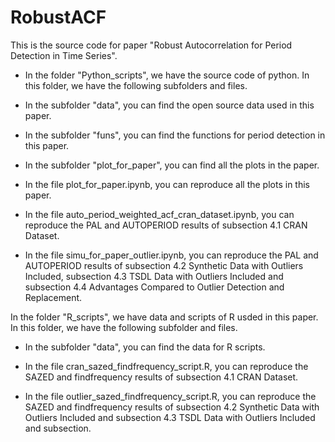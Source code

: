 # RobustACF

This is the source code for paper "Robust Autocorrelation for Period Detection in Time Series".

- In the folder "Python_scripts", we have the source code of python. In this folder, we have the following subfolders and files.

- In the subfolder "data", you can find the open source data used in this paper.

- In the subfolder "funs", you can find the functions for period detection in this paper.

- In the subfolder "plot_for_paper", you can find all the plots in the paper.

- In the file plot_for_paper.ipynb, you can reproduce all the plots in this paper.

- In the file auto_period_weighted_acf_cran_dataset.ipynb, you can reproduce the PAL and AUTOPERIOD results of subsection 4.1 CRAN Dataset.

- In the file simu_for_paper_outlier.ipynb, you can reproduce the PAL and AUTOPERIOD results of subsection 4.2 Synthetic Data with Outliers Included, subsection 4.3 TSDL Data with Outliers Included and subsection 4.4 Advantages Compared to Outlier Detection and Replacement.

In the folder "R_scripts", we have data and scripts of R usded in this paper. In this folder, we have the following subfolder and files.

- In the subfolder "data", you can find the data for R scripts.

- In the file cran_sazed_findfrequency_script.R, you can reproduce the SAZED and findfrequency results of subsection 4.1 CRAN Dataset.

- In the file outlier_sazed_findfrequency_script.R, you can reproduce the SAZED and findfrequency results of subsection 4.2 Synthetic Data with Outliers Included and subsection 4.3 TSDL Data with Outliers Included and subsection.
